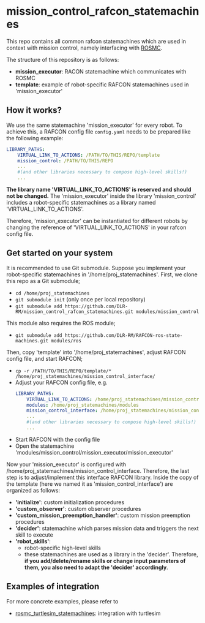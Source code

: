 # mission_control_rafcon_statemachines
This repo contains all common rafcon statemachines which are used in context with mission control, namely interfacing with [ROSMC](https://github.com/DLR-RM/rosmc).

The structure of this repository is as follows:
* **mission_executor**: RACON statemachine which communicates with ROSMC
* **template**: example of robot-specific RAFCON statemachines used in 'mission_executor'

## How it works?
We use the same statemachine 'mission_executor' for every robot.
To achieve this, a RAFCON config file `config.yaml` needs to be prepared like the following example:
```yaml
LIBRARY_PATHS:
    VIRTUAL_LINK_TO_ACTIONS: /PATH/TO/THIS/REPO/template
    mission_control: /PATH/TO/THIS/REPO
    ...
    #(and other libraries necessary to compose high-level skills!)
    ...
```

**The library name 'VIRTUAL_LINK_TO_ACTIONS' is reserved and should not be changed.**
The 'mission_executor' inside the library 'mission_control' includes a robot-specific statemachines as a library named 'VIRTUAL_LINK_TO_ACTIONS'.

Therefore, 'mission_executor' can be instantiated for different robots by changing the reference of 'VIRTUAL_LINK_TO_ACTIONS' in your rafcon config file.


## Get started on your system
It is recommended to use Git submodule.
Suppose you implement your robot-specific statemachines in '/home/proj_statemachines'.
First, we clone this repo as a Git submodule;
* `cd /home/proj_statemachines`
* `git submodule init` (only once per local repository)
* `git submodule add https://github.com/DLR-RM/mission_control_rafcon_statemachines.git modules/mission_control`

This module also requires the ROS module;
* `git submodule add https://github.com/DLR-RM/RAFCON-ros-state-machines.git modules/ros`

Then, copy 'template' into '/home/proj_statemachines', adjust RAFCON config file, and start RAFCON;
* `cp -r /PATH/TO/THIS/REPO/template/* /home/proj_statemachines/mission_control_interface/`
* Adjust your RAFCON config file, e.g.
    ```yaml
    LIBRARY_PATHS:
        VIRTUAL_LINK_TO_ACTIONS: /home/proj_statemachines/mission_control_interface
        modules: /home/proj_statemachines/modules
        mission_control_interface: /home/proj_statemachines/mission_control_interface
        ...
        #(and other libraries necessary to compose high-level skills!)
        ...
    ```
* Start RAFCON with the config file
* Open the statemachine 'modules/mission_control/mission_executor/mission_executor'

Now your 'mission_executor' is configured with /home/proj_statemachines/mission_control_interface.
Therefore, the last step is to adjust/implement this interface RAFCON library.
Inside the copy of the template (here we named it as 'mission_control_interface') are organized as follows:
- **'initialize'**: custom initialization procedures
- **'custom\_observer'**: custom observer procedures
- **'custom\_mission\_preemption\_handler'**: custom mission preemption procedures
- **'decider'**: statemachine which parses mission data and triggers the next skill to execute
- **'robot_skills'**:
  - robot-specific high-level skills
  - these statemachines are used as a library in the 'decider'. Therefore, **if you add/delete/rename skills or change input parameters of them, you also need to adapt the 'decider' accordingly**.

## Examples of integration
For more concrete examples, please refer to
* [rosmc_turtlesim_statemachines](https://github.com/DLR-RM/rosmc_turtlesim_statemachines): integration with turtlesim
